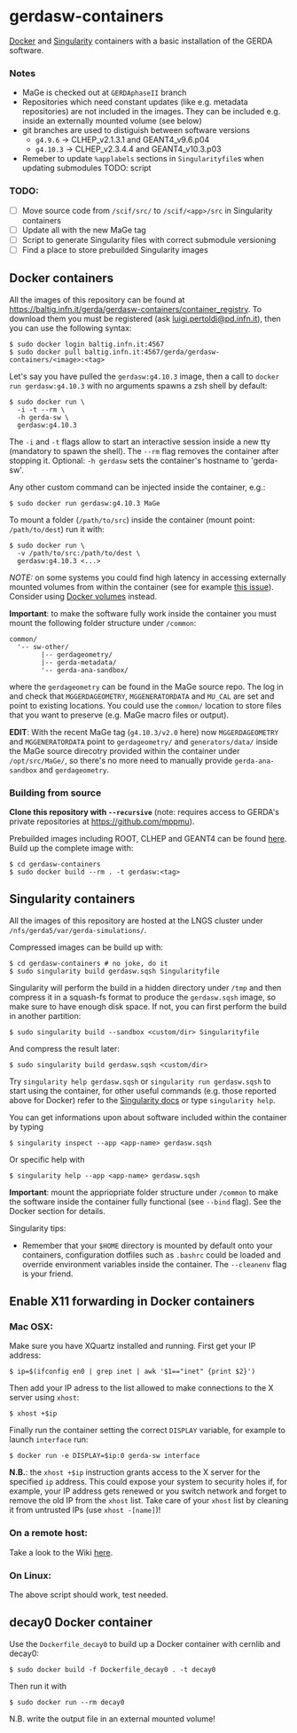 # gerdasw-containers
[Docker](https://www.docker.com) and [Singularity](http://singularity.lbl.gov) containers with a basic installation of the GERDA software.
### Notes
* MaGe is checked out at `GERDAphaseII` branch
* Repositories which need constant updates (like e.g. metadata repositories) are not included in the images. They can be included e.g. inside an externally mounted volume (see below)
* git branches are used to distiguish between software versions
    * `g4.9.6` → CLHEP_v2.1.3.1 and GEANT4_v9.6.p04
    * `g4.10.3` → CLHEP_v2.3.4.4 and GEANT4_v10.3.p03
* Remeber to update `%applabels` sections in `Singularityfile`s when updating submodules TODO: script

### TODO:
- [ ] Move source code from `/scif/src/` to `/scif/<app>/src` in Singularity containers
- [ ] Update all with the new MaGe tag
- [ ] Script to generate Singularity files with correct submodule versioning
- [ ] Find a place to store prebuilded Singularity images

## Docker containers
All the images of this repository can be found at <https://baltig.infn.it/gerda/gerdasw-containers/container_registry>. To download them you must be registered (ask [luigi.pertoldi@pd.infn.it](mailto:luigi.pertoldi@pd.infn.it)), then you can use the following syntax:
```shell
$ sudo docker login baltig.infn.it:4567
$ sudo docker pull baltig.infn.it:4567/gerda/gerdasw-containers/<image>:<tag>
```
Let's say you have pulled the `gerdasw:g4.10.3` image, then a call to `docker run gerdasw:g4.10.3` with no arguments spawns a zsh shell by default:
```shell
$ sudo docker run \
  -i -t --rm \
  -h gerda-sw \
  gerdasw:g4.10.3
```
The `-i` and `-t` flags allow to start an interactive session inside a new tty (mandatory to spawn the shell). The `--rm` flag removes the container after stopping it. Optional: `-h gerdasw` sets the container's hostname to 'gerda-sw'.

Any other custom command can be injected inside the container, e.g.:
```shell
$ sudo docker run gerdasw:g4.10.3 MaGe
```

To mount a folder (`/path/to/src`) inside the container (mount point: `/path/to/dest`) run it with:
```shell
$ sudo docker run \
  -v /path/to/src:/path/to/dest \
  gerdasw:g4.10.3 <...>
```
*NOTE:* on some systems you could find high latency in accessing externally mounted volumes from within the container (see for example [this issue](https://forums.docker.com/t/file-access-in-mounted-volumes-extremely-slow-cpu-bound/8076)). Consider using [Docker volumes](https://docs.docker.com/engine/admin/volumes/volumes/) instead.

**Important**: to make the software fully work inside the container you must mount the following folder structure under `/common`:
```
common/
  '-- sw-other/
        |-- gerdageometry/
        |-- gerda-metadata/
        '-- gerda-ana-sandbox/
```
where the `gerdageometry` can be found in the MaGe source repo. The log in and check that `MGGERDAGEOMETRY`, `MGGENERATORDATA` and `MU_CAL` are set and point to existing locations. You could use the `common/` location to store files that you want to preserve (e.g. MaGe macro files or output).

**EDIT**: With the recent MaGe tag (`g4.10.3/v2.0` here) now `MGGERDAGEOMETRY` and `MGGENERATORDATA` point to `gerdageometry/` and `generators/data/` inside the MaGe source direcotry provided within the container under `/opt/src/MaGe/`, so there's no more need to manually provide `gerda-ana-sandbox` and `gerdageometry`.

### Building from source
__Clone this repository with `--recursive`__ (note: requires access to GERDA's private repositories at <https://github.com/mppmu>).

Prebuilded images including ROOT, CLHEP and GEANT4 can be found [here](https://github.com/gipert/baseos-containers). Build up the complete image with:
```shell
$ cd gerdasw-containers
$ sudo docker build --rm . -t gerdasw:<tag>
```

## Singularity containers
All the images of this repository are hosted at the LNGS cluster under `/nfs/gerda5/var/gerda-simulations/`.

Compressed images can be build up with:
```shell
$ cd gerdasw-containers # no joke, do it
$ sudo singularity build gerdasw.sqsh Singularityfile
```
Singularity will perform the build in a hidden directory under `/tmp` and then compress it in a squash-fs format to produce the `gerdasw.sqsh` image, so make sure to have enough disk space. If not, you can first perform the build in another partition:
```shell
$ sudo singularity build --sandbox <custom/dir> Singularityfile
```
And compress the result later:
```shell
$ sudo singularity build gerdasw.sqsh <custom/dir>
```

Try `singularity help gerdasw.sqsh` or `singularity run gerdasw.sqsh` to start using the
container, for other useful commands (e.g. those reported above for Docker) refer to the [Singularity docs](http://singularity.lbl.gov/quickstart)
or type `singularity help`.

You can get informations upon about software included within the container by typing
```shell
$ singularity inspect --app <app-name> gerdasw.sqsh
```
Or specific help with
```shell
$ singularity help --app <app-name> gerdasw.sqsh
```

**Important**: mount the appriopriate folder structure under `/common` to make the software inside the container fully functional (see `--bind` flag). See the Docker section for details.

Singularity tips:
* Remember that your `$HOME` directory is mounted by default onto your containers, configuration dotfiles such as `.bashrc` could be loaded and override environment variables inside the container. The `--cleanenv` flag is your friend.

## Enable X11 forwarding in Docker containers
### Mac OSX:
Make sure you have XQuartz installed and running. First get your IP address:
```shell
$ ip=$(ifconfig en0 | grep inet | awk '$1=="inet" {print $2}')
```
Then add your IP adress to the list allowed to make connections to the X server using `xhost`:
```shell
$ xhost +$ip
```
Finally run the container setting the correct `DISPLAY` variable, for example to launch `interface` run:
```shell
$ docker run -e DISPLAY=$ip:0 gerda-sw interface
```
**N.B.**: the `xhost +$ip` instruction grants access to the X server for the specified `ip` address. This could expose your system to security holes if, for example, your IP address gets renewed or you switch network and forget to remove the old IP from the `xhost` list. Take care of your `xhost` list by cleaning it from untrusted IPs (use `xhost -[name]`)!

### On a remote host:
Take a look to the Wiki [here](https://github.com/luigipertoldi/gerda-sw-docker/wiki/The-Docker-local-hub#running-a-container).

### On Linux:
The above script should work, test needed.

## decay0 Docker container
Use the `Dockerfile_decay0` to build up a Docker container with cernlib and decay0:
```shell
$ sudo docker build -f Dockerfile_decay0 . -t decay0
```
Then run it with
```shell
$ sudo docker run --rm decay0
```
N.B. write the output file in an external mounted volume!
